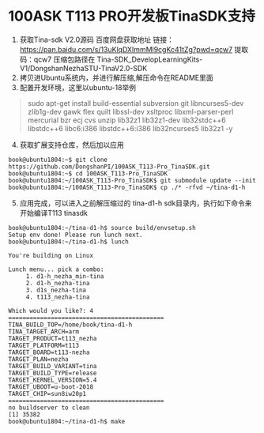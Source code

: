 # 100ASK T113 PRO开发板TinaSDK支持

1. 获取Tina-sdk V2.0源码 百度网盘获取地址 链接：https://pan.baidu.com/s/13uKlqDXImmMl9cgKc41tZg?pwd=qcw7 提取码：qcw7 压缩包路径在 Tina-SDK_DevelopLearningKits-V1/DongshanNezhaSTU-TinaV2.0-SDK
2.  拷贝进Ubuntu系统内，并进行解压缩,解压命令在README里面
3.  配置开发环境，这里以ubuntu-18举例

> sudo apt-get install build-essential subversion git libncurses5-dev zlib1g-dev gawk flex quilt libssl-dev xsltproc libxml-parser-perl mercurial bzr ecj cvs unzip lib32z1 lib32z1-dev lib32stdc++6 libstdc++6 libc6:i386 libstdc++6:i386 lib32ncurses5 lib32z1 -y

4. 获取扩展支持仓库，然后加以应用

```shell
book@ubuntu1804:~$ git clone https://github.com/DongshanPI/100ASK_T113-Pro_TinaSDK.git
book@ubuntu1804:~$ cd 100ASK_T113-Pro_TinaSDK
book@ubuntu1804:~/100ASK_T113-Pro_TinaSDK$ git submodule update --init
book@ubuntu1804:~/100ASK_T113-Pro_TinaSDK$ cp ./* -rfvd ~/tina-d1-h
```

5. 应用完成，可以进入之前解压缩过的 tina-d1-h sdk目录内，执行如下命令来开始编译T113 tinasdk

```shell
book@ubuntu1804:~/tina-d1-h$ source build/envsetup.sh
Setup env done! Please run lunch next.
book@ubuntu1804:~/tina-d1-h$ lunch

You're building on Linux

Lunch menu... pick a combo:
     1. d1-h_nezha_min-tina
     2. d1-h_nezha-tina
     3. d1s_nezha-tina
     4. t113_nezha-tina

Which would you like?: 4
============================================
TINA_BUILD_TOP=/home/book/tina-d1-h
TINA_TARGET_ARCH=arm
TARGET_PRODUCT=t113_nezha
TARGET_PLATFORM=t113
TARGET_BOARD=t113-nezha
TARGET_PLAN=nezha
TARGET_BUILD_VARIANT=tina
TARGET_BUILD_TYPE=release
TARGET_KERNEL_VERSION=5.4
TARGET_UBOOT=u-boot-2018
TARGET_CHIP=sun8iw20p1
============================================
no buildserver to clean
[1] 35382
book@ubuntu1804:~/tina-d1-h$ make 
```








